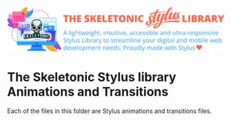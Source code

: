 ![alt text][logo]

[logo]: ../../../images/skeletonic-stylus.svg "Skeletonic Stylus Banner"

# The Skeletonic Stylus library Animations and Transitions

Each of the files in this folder are Stylus animations and transitions files.
